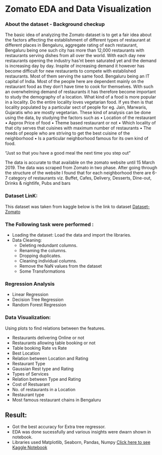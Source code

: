 # Zomato EDA and Data Visualization 

### About the dataset - Background checkup
The basic idea of analyzing the Zomato dataset is to get a fair idea about the factors affecting the establishment
of different types of restaurant at different places in Bengaluru, aggregate rating of each restaurant, Bengaluru
being one such city has more than 12,000 restaurants with restaurants serving dishes from all over the world.
With each day new restaurants opening the industry has’nt been saturated yet and the demand is increasing
day by day. Inspite of increasing demand it however has become difficult for new restaurants to compete with
established restaurants. Most of them serving the same food. Bengaluru being an IT capital of India. Most of
the people here are dependent mainly on the restaurant food as they don’t have time to cook for themselves.
With such an overwhelming demand of restaurants it has therefore become important to study the demography
of a location. What kind of a food is more popular in a locality. Do the entire locality loves vegetarian food.
If yes then is that locality populated by a particular sect of people for eg. Jain, Marwaris, Gujaratis who are
mostly vegetarian. These kind of analysis can be done using the data, by studying the factors such as
• Location of the restaurant
• Approx Price of food
• Theme based restaurant or not
• Which locality of that city serves that cuisines with maximum number of restaurants
• The needs of people who are striving to get the best cuisine of the neighborhood
• Is a particular neighborhood famous for its own kind of food.

“Just so that you have a good meal the next time you step out”

The data is accurate to that available on the zomato website until 15 March 2019.
The data was scraped from Zomato in two phase. After going through the structure of the website I found that for each neighborhood there are 6-7 category of restaurants viz. Buffet, Cafes, Delivery, Desserts, Dine-out, Drinks & nightlife, Pubs and bars

### Dataset LinK:
This dataset was taken from kaggle below is the link to dataset
[Dataset-Zomato](https://www.kaggle.com/himanshupoddar/zomato-bangalore-restaurants)

### The Following task were performed :
- Loading the dataset: Load the data and import the libraries.
- Data Cleaning:
  - Deleting redundant columns.
  - Renaming the columns.
  - Dropping duplicates.
  - Cleaning individual columns.
  - Remove the NaN values from the dataset
  - Some Transformations

### Regression Analysis
- Linear Regression
- Decision Tree Regression
- Random Forest Regression

### Data Visualization: 
Using plots to find relations between the features.
- Restaurants delivering Online or not
- Restaurants allowing table booking or not
- Table booking Rate vs Rate
- Best Location
- Relation between Location and Rating
- Restaurant Type
- Gaussian Rest type and Rating
- Types of Services
- Relation between Type and Rating
- Cost of Restuarant
- No. of restaurants in a Location
- Restaurant type
- Most famous restaurant chains in Bengaluru

## Result: 
- Got the best accuracy for Extra tree regressor.
- EDA was done sucessfully and various insights were dwarn shown in notebook.
- Libraries used Matplotlib, Seaborn, Pandas, Numpy
[Click here to see Kaggle Notebook](https://www.kaggle.com/ashish12350/zomato)
